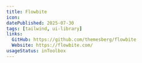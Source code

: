 ```yaml
---
title: Flowbite
icon: 
datePublished: 2025-07-30
tags: [tailwind, ui-library]
links:
  GitHub: https://github.com/themesberg/flowbite
  Website: https://flowbite.com/
usageStatus: inToolbox
---
```

